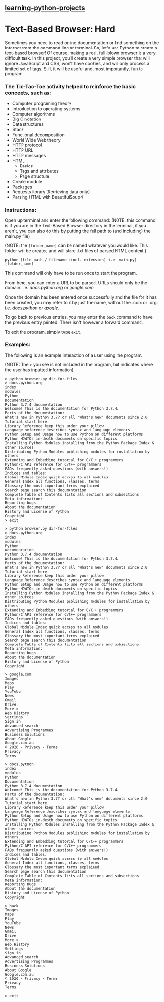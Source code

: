 ## [learning-python-projects](https://github.com/marco-fiumara/learning-python-projects)

# Text-Based Browser: Hard

Sometimes you need to read online documentation or find something on the Internet from the command line or terminal. So, let's use Python to create a text-based browser! Of course, making a real, full-blown browser is a very difficult task. In this project, you'll create a very simple browser that will ignore JavaScript and CSS, won't have cookies, and will only process a limited set of tags. Still, it will be useful and, most importantly, fun to program!

### The Tic-Tac-Toe activity helped to reinforce the basic concepts, such as:

- Computer programing theory
- Introduction to operating systems
- Computer algorithms
- Big O notation
- Data structures
- Stack
- Functional decomposition
- World Wide Web theory
- HTTP protocol
- HTTP URL
- HTTP messages
- HTML
  - Basics
  - Tags and attributes
  - Page structure
- Create module
- Packages
- Requests library (Retrieving data only)
- Parsing HTML with BeautifulSoup4

### Instructions:

Open up terminal and enter the following command:
(NOTE: this command is if you are in the Text-Based Browser directory in the terminal, if you aren't, you can also do this by putting the full path to (and including) the main.py file)

(NOTE: the `[folder_name]` can be named whatever you would like. This folder will be created and will store .txt files of parsed HTML content.)

`python [file path / filename (incl. extension) i.e. main.py] [folder_name]`

This command will only have to be run once to start the program.

From here, you can enter a URL to be parsed. URLs should only be the domain.
i.e. _docs.python.org_ or _google.com_.

Once the domain has been entered once successfully and the file for it has been created, you may refer to it by just the name, without the .com or .org.
i.e. _docs.python_ or _google_.

To go back to previous entries, you may enter the `back` command to have the previous entry printed. There isn't however a forward command.

To exit the program, simply type `exit`.

### Examples:

The following is an example interaction of a user using the program.

(NOTE: The `>` you see is not included in the program, but indicates where the user has inputted information)

```
> python browser.py dir-for-files
> docs.python.org
index
modules
Python
Documentation
Python 3.7.4 documentation
Welcome! This is the documentation for Python 3.7.4.
Parts of the documentation:
What's new in Python 3.7? or all "What's new" documents since 2.0
Tutorial start here
Library Reference keep this under your pillow
Language Reference describes syntax and language elements
Python Setup and Usage how to use Python on different platforms
Python HOWTOs in-depth documents on specific topics
Installing Python Modules installing from the Python Package Index & other sources
Distributing Python Modules publishing modules for installation by others
Extending and Embedding tutorial for C/C++ programmers
Python/C API reference for C/C++ programmers
FAQs frequently asked questions (with answers!)
Indices and tables:
Global Module Index quick access to all modules
General Index all functions, classes, terms
Glossary the most important terms explained
Search page search this documentation
Complete Table of Contents lists all sections and subsections
Meta information:
Reporting bugs
About the documentation
History and License of Python
Copyright
> exit
```

```
> python browser.py dir-for-files
> docs.python.org
index
modules
Python
Documentation
Python 3.7.4 documentation
Welcome! This is the documentation for Python 3.7.4.
Parts of the documentation:
What's new in Python 3.7? or all "What's new" documents since 2.0
Tutorial start here
Library Reference keep this under your pillow
Language Reference describes syntax and language elements
Python Setup and Usage how to use Python on different platforms
Python HOWTOs in-depth documents on specific topics
Installing Python Modules installing from the Python Package Index & other sources
Distributing Python Modules publishing modules for installation by others
Extending and Embedding tutorial for C/C++ programmers
Python/C API reference for C/C++ programmers
FAQs frequently asked questions (with answers!)
Indices and tables:
Global Module Index quick access to all modules
General Index all functions, classes, terms
Glossary the most important terms explained
Search page search this documentation
Complete Table of Contents lists all sections and subsections
Meta information:
Reporting bugs
About the documentation
History and License of Python
Copyright

> google.com
Images
Maps
Play
YouTube
News
Gmail
Drive
More »
Web History
Settings
Sign in
Advanced search
Advertising Programmes
Business Solutions
About Google
Google.com.au
© 2020 - Privacy - Terms
Privacy
Terms

> docs.python
index
modules
Python
Documentation
Python 3.7.4 documentation
Welcome! This is the documentation for Python 3.7.4.
Parts of the documentation:
What's new in Python 3.7? or all "What's new" documents since 2.0
Tutorial start here
Library Reference keep this under your pillow
Language Reference describes syntax and language elements
Python Setup and Usage how to use Python on different platforms
Python HOWTOs in-depth documents on specific topics
Installing Python Modules installing from the Python Package Index & other sources
Distributing Python Modules publishing modules for installation by others
Extending and Embedding tutorial for C/C++ programmers
Python/C API reference for C/C++ programmers
FAQs frequently asked questions (with answers!)
Indices and tables:
Global Module Index quick access to all modules
General Index all functions, classes, terms
Glossary the most important terms explained
Search page search this documentation
Complete Table of Contents lists all sections and subsections
Meta information:
Reporting bugs
About the documentation
History and License of Python
Copyright

> back
Images
Maps
Play
YouTube
News
Gmail
Drive
More »
Web History
Settings
Sign in
Advanced search
Advertising Programmes
Business Solutions
About Google
Google.com.au
© 2020 - Privacy - Terms
Privacy
Terms

> exit
```
